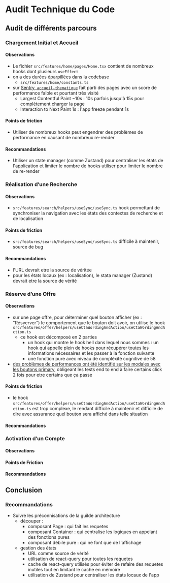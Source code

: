 # Audit Technique du Code

## Audit de différents parcours

### Chargement Initial et Accueil

#### Observations

* Le fichier `src/features/home/pages/Home.tsx` contient de nombreux hooks dont plusieurs `useEffect`
* on a des durées éparpillées dans la codebase
    * `src/features/home/constants.ts`
* sur [Sentry, `accueil-thematique`](https://pass-culture.sentry.io/insights/frontend/pageloads/overview/?environment=production&project=4508839229718608&statsPeriod=7d&transaction=%2Faccueil-thematique) fait parti des pages avec un score de performance faible et pourtant très visité
    * Largest Contentful Paint ~10s : 10s parfois jusqu'à 15s pour complètement charger la page
    * Interaction to Next Paint 1s : l'app freeze pendant 1s

#### Points de friction

* Utiliser de nombreux hooks peut engendrer des problèmes de performance en causant de nombreux re-render

#### Recommandations

* Utiliser un state manager (comme Zustand) pour centraliser les états de l'application et limiter le nombre de hooks utiliser pour limiter le nombre de re-render

### Réalisation d’une Recherche

#### Observations

* `src/features/search/helpers/useSync/useSync.ts` hook permettant de synchroniser la navigation avec les états des contextes de recherche et de localisation

#### Points de friction

* `src/features/search/helpers/useSync/useSync.ts` difficile à maintenir, source de bug

#### Recommandations

* l'URL devrait etre la source de véritée
* pour les états locaux (ex : localisation), le stata manager (Zustand) devrait etre la source de vérité

### Réserve d’une Offre

#### Observations

* sur une page offre, pour déterminer quel bouton afficher (ex : "Résverver") le comportement que le bouton doit avoir, on utilise le hook `src/features/offer/helpers/useCtaWordingAndAction/useCtaWordingAndAction.ts`
    * ce hook est décomposé en 2 parties
        * un hook qui montre le hook hell dans lequel nous sommes : un hook qui appelle plein de hooks pour récupérer toutes les informations nécessaires et les passer à la fonction suivante
        * une fonction pure avec niveau de compléxité cognitive de 58
* [des problèmes de performances ont été identifié sur les modales avec les boutons primary](https://github.com/pass-culture/pass-culture-app-native/pull/8064#discussion_r2065954706), obligeant les tests end to end à faire certains click 2 fois pour etre certains que ça passe

#### Points de friction

* le hook `src/features/offer/helpers/useCtaWordingAndAction/useCtaWordingAndAction.ts` est trop complexe, le rendant difficile à maintenir et difficile de dire avec assurance quel bouton sera affiché dans telle situation

#### Recommandations

### Activation d’un Compte

#### Observations

#### Points de Friction

#### Recommandations

## Conclusion

### Recommandations

* Suivre les préconnisations de la guilde architecture
    * découper :
        * composant Page : qui fait les requetes
        * composant Container : qui centralise les logiques en appelant des fonctions pures
        * composant débile pure : qui ne font que de l'affichage
    * gestion des états
        * URL comme source de vérité
        * utilisation de react-query pour toutes les requetes
        * cache de react-query utilisés pour éviter de refaire des requetes inutiles tout en limitant le cache en mémoire
        * utilisation de Zustand pour centraliser les états locaux de l'app
